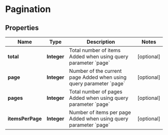

# Pagination


## Properties

| Name | Type | Description | Notes |
|------------ | ------------- | ------------- | -------------|
|**total** | **Integer** | Total number of items Added when using query parameter &#x60;page&#x60;  |  [optional] |
|**page** | **Integer** | Number of the current page Added when using query parameter &#x60;page&#x60;  |  [optional] |
|**pages** | **Integer** | Total number of pages Added when using query parameter &#x60;page&#x60;  |  [optional] |
|**itemsPerPage** | **Integer** | Number of items per page Added when using query parameter &#x60;page&#x60;  |  [optional] |




